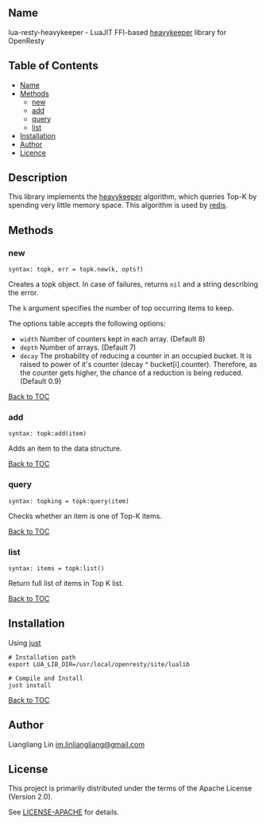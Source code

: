 ## Name

lua-resty-heavykeeper - LuaJIT FFI-based [heavykeeper](https://www.usenix.org/conference/atc18/presentation/gong) library for OpenResty

## Table of Contents

* [Name](#name)
* [Methods](#methods)
  * [new](#new)
  * [add](#add)
  * [query](#query)
  * [list](#list)
* [Installation](#installation)
* [Author](#author)
* [Licence](#licence)

## Description

This library implements the [heavykeeper](https://www.usenix.org/conference/atc18/presentation/gong) algorithm, which queries Top-K by spending very little memory space. This algorithm is used by [redis](https://github.com/RedisBloom/RedisBloom).

## Methods

### new

`syntax: topk, err = topk.new(k, opts?)`

Creates a topk object. In case of failures, returns `nil` and a string describing the error.

The `k` argument specifies the number of top occurring items to keep.

The options table accepts the following options:

* `width`
  Number of counters kept in each array. (Default 8)
* `depth`
  Number of arrays. (Default 7)
* `decay`
  The probability of reducing a counter in an occupied bucket. It is raised to power of it's counter (decay ^ bucket[i].counter). Therefore, as the counter gets higher, the chance of a reduction is being reduced. (Default 0.9)

[Back to TOC](#table-of-contents)

### add

`syntax: topk:add(item)`

Adds an item to the data structure.

[Back to TOC](#table-of-contents)

### query

`syntax: topking = topk:query(item)`

Checks whether an item is one of Top-K items.

[Back to TOC](#table-of-contents)

### list

`syntax: items = topk:list()`

Return full list of items in Top K list.

[Back to TOC](#table-of-contents)

## Installation

Using [just](https://just.systems/man/en/pre-built-binaries.html)

```shell
# Installation path
export LUA_LIB_DIR=/usr/local/openresty/site/lualib

# Compile and Install
just install
```

[Back to TOC](#table-of-contents)

## Author

Liangliang Lin <im.linliangliang@gmail.com>

## License

This project is primarily distributed under the terms of the Apache License (Version 2.0).

See [LICENSE-APACHE](LICENSE) for details.